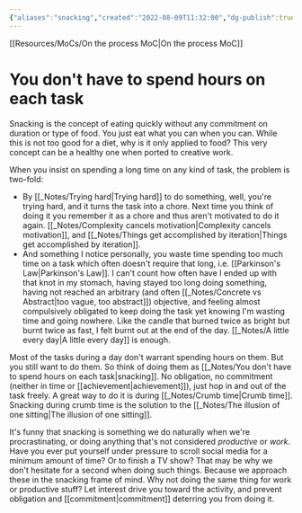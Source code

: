 ```yaml
---
{"aliases":"snacking","created":"2022-08-09T11:32:00","dg-publish":true,"permalink":"/notes/you-don-t-have-to-spend-hours-on-each-task/","dgPassFrontmatter":true,"updated":"2024-12-22T16:24:14.284+01:00"}
---
```


[[Resources/MoCs/On the process MoC\|On the process MoC]]
# You don't have to spend hours on each task
Snacking is the concept of eating quickly without any commitment on duration or type of food. You just eat what you can when you can.
While this is not too good for a diet, why is it only applied to food? This very concept can be a healthy one when ported to creative work.

When you insist on spending a long time on any kind of task, the problem is two-fold:
- By [[_Notes/Trying hard\|Trying hard]] to do something, well, you're trying hard, and it turns the task into a chore. Next time you think of doing it you remember it as a chore and thus aren't motivated to do it again. [[_Notes/Complexity cancels motivation\|Complexity cancels motivation]], and [[_Notes/Things get accomplished by iteration\|Things get accomplished by iteration]].
- And something I notice personally, you waste time spending too much time on a task which often doesn't require that long, i.e. [[Parkinson's Law\|Parkinson's Law]]. I can't count how often have I ended up with that knot in my stomach, having stayed too long doing something, having not reached an arbitrary (and often [[_Notes/Concrete vs Abstract\|too vague, too abstract]]) objective, and feeling almost compulsively obligated to keep doing the task yet knowing I'm wasting time and going nowhere. Like the candle that burned twice as bright but burnt twice as fast, I felt burnt out at the end of the day.  [[_Notes/A little every day\|A little every day]] is enough.

Most of the tasks during a day don't warrant spending hours on them. But you still want to do them. So think of doing them as [[_Notes/You don't have to spend hours on each task\|snacking]]. No obligation, no commitment (neither in time or [[achievement\|achievement]]), just hop in and out of the task freely. A great way to do it is during [[_Notes/Crumb time\|Crumb time]]. 
Snacking during crumb time is the solution to the [[_Notes/The illusion of one sitting\|The illusion of one sitting]].

It's funny that snacking is something we do naturally when we're procrastinating, or doing anything that's not considered *productive* or *work*. Have you ever put yourself under pressure to scroll social media for a minimum amount of time? Or to finish a TV show? That may be why we don't hesitate for a second when doing such things. Because we approach these in the snacking frame of mind. Why not doing the same thing for work or productive stuff? Let interest drive you toward the activity, and prevent obligation and [[commitment\|commitment]] deterring you from doing it.